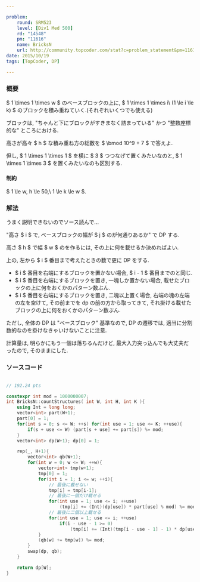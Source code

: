 ```yaml
---

problem:
    round: SRM523
    level: [Div1 Med 500]
    rd: "14548"
    pm: "11616"
    name: BricksN
    url: http://community.topcoder.com/stat?c=problem_statement&pm=11616&rd=14548
date: 2015/10/19
tags: [TopCoder, DP]

---
```


### 概要

$ 1 \times 1 \times w $ のベースブロックの上に, $ 1 \times 1 \times i\ (1 \le i \le k) $ のブロックを積み重ねていく.(それぞれいくつでも使える)

ブロックは, "ちゃんと下にブロックがすきまなく詰まっている" かつ "整数座標的な" ところにおける.

高さが高々 $ h $ な積み重ね方の総数を $ \bmod 10^9 + 7 $ で答えよ.

但し, $ 1 \times 1 \times 1 $ を横に $ 3 $ つつなげて置くみたいなのと, $ 1 \times 1 \times 3 $ を置くみたいなのも区別する.

#### 制約

$ 1 \le w, h \le 50,\ 1 \le k \le w $.

### 解法

うまく説明できないのでソース読んで...


"高さ $ i $ で, ベースブロックの幅が $ j $ のが何通りあるか" で DP する.


高さ $ h $ で幅 $ w $ のを作るには, その上に何を載せるか決めればよい.

上の, 左から $ i $ 番目まで考えたときの数で更に DP をする.

- $ i $ 番目を右端にするブロックを置かない場合, $ i - 1 $ 番目までのと同じ.
- $ i $ 番目を右端にするブロックを置き, 一塊しか置かない場合, 載せたブロックの上に何をおくかのパターン数ぶん.
- $ i $ 番目を右端にするブロックを置き, 二塊以上置く場合, 右端の塊の左端の左を空けて, その前までを dp の前の方から取ってきて, それ掛ける載せたブロックの上に何をおくかのパターン数ぶん.

ただし, 全体の DP は "ベースブロック" 基準なので, DP の遷移では, 適当に分割数的なのを掛けなきゃいけないことに注意.

計算量は, 明らかにもう一個は落ちるんだけど, 最大入力突っ込んでも大丈夫だったので, そのままにした.


### ソースコード

~~~ cpp

// 192.24 pts

constexpr int mod = 1000000007;
int BricksN::countStructures( int W, int H, int K ){
    using Int = long long;
    vector<int> part(W+1);
    part[0] = 1;
    for(int s = 0; s <= W; ++s) for(int use = 1; use <= K; ++use){
        if(s + use <= W) (part[s + use] += part[s]) %= mod;
    }
    vector<int> dp(W+1); dp[0] = 1;

    rep(_, H+1){
        vector<int> qb(W+1);
        for(int w = 0; w <= W; ++w){
            vector<int> tmp(w+1);
            tmp[0] = 1;
            for(int i = 1; i <= w; ++i){
                // 最後に載せない
                tmp[i] = tmp[i-1];
                // 最後に一個だけ載せる
                for(int use = 1; use <= i; ++use)
                    (tmp[i] += (Int)(dp[use]) * part[use] % mod) %= mod;
                // 最後に二個以上載せる
                for(int use = 1; use <= i; ++use)
                    if(i - use - 1 >= 0)
                        (tmp[i] += (Int)(tmp[i - use - 1] - 1) * dp[use] % mod * part[use] % mod) %= mod;
            }
            (qb[w] += tmp[w]) %= mod;
        }
        swap(dp, qb);
    }

    return dp[W];
}
~~~

